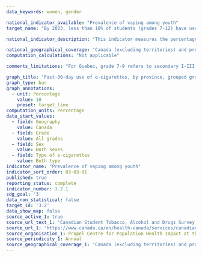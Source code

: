 ```yaml
---
data_keywords: women, gender

national_indicator_available: "Prevalence of vaping among youth"
target_name: "By 2023, less than 10% of students (grades 7-12) have used a vaping product (e-cigarettes only) in the past 30 days"

national_indicator_description: "This indicator measures the percentage of Canadian students who have smoked one or more cigarettes in the past 30 days. This category will include current smokers as well as experimental smokers who have tried a cigarette in the past 30 days."

national_geographical_coverage: 'Canada (excluding territories) and provinces' 
computation_calculations: "Not applicable"

comments_limitations: "For Quebec, grade 7-9 refers to secondary I-III and grade 10-12 refers to secondary IV-V."

graph_title: 'Past-30-day use of e-cigarettes, by province, grouped grades and sex'
graph_type: bar
graph_annotations:
  - unit: Percentage
    value: 10
    preset: target_line
computation_units: Percentage
data_start_values:
  - field: Geography
    value: Canada
  - field: Grade
    value: All grades
  - field: Sex
    value: Both sexes
  - field: Type of e-cigarettes
    value: Both type
indicator_name: "Prevalence of vaping among youth"
indicator_sort_order: 03-03-01
published: true
reporting_status: complete
indicator_number: 3.2.1
sdg_goal: '3'
data_non_statistical: false
target_id: '3.2'
data_show_map: false
source_active_1: true
source_url_text_1: 'Canadian Student Tobacco, Alcohol and Drugs Survey 2018-19'
source_url_1: 'https://www.canada.ca/en/health-canada/services/canadian-student-tobacco-alcohol-drugs-survey/2018-2019-detailed-tables.html#t6'
source_organisation_1: Propel Centre for Population Health Impact at the University of Waterloo
source_periodicity_1: Annual
source_geographical_coverage_1: 'Canada (excluding territories) and provinces'
---
```

